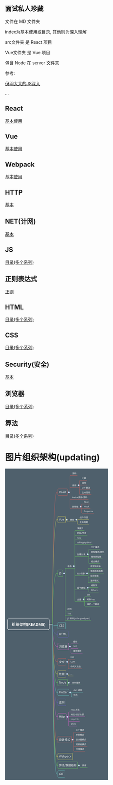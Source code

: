## 面试私人珍藏

文件在 MD 文件夹

index为基本使用或目录, 其他则为深入理解

src文件夹 是 React 项目

Vue文件夹 是 Vue 项目

包含 Node 在 server 文件夹

参考: 

[伢羽大大的JS深入](https://github.com/mqyqingfeng/Blog)

...

## React

[基本使用](./MD/React/index.md)

## Vue

[基本使用](./MD/Vue/index.md)

## Webpack

[基本使用](./MD/Webpack/index.md)

## HTTP

[基本](./MD/HTTP/index.md)

## NET(计网)

[基本](./MD/NET/index.md)

## JS

[目录(多个系列)](./MD/JS/index.md)

## 正则表达式

[正则](./MD/RegExp/index.md)

## HTML

[目录(多个系列)](./MD/HTML/index.md)

## CSS

[目录(多个系列)](./MD/CSS/index.md)

## Security(安全)

[基本](./MD/Security/index.md)

## 浏览器

[目录(多个系列)](./MD/Broswer/index.md)

## 算法

[目录(多个系列)](./MD/Algorithm/index.md)

# 图片组织架构(updating)

![img](./README.png)